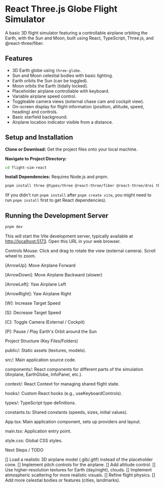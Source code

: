 # React Three.js Globe Flight Simulator

A basic 3D flight simulator featuring a controllable airplane orbiting the Earth, with the Sun and Moon, built using React, TypeScript, Three.js, and @react-three/fiber.

## Features

- 3D Earth globe using `three-globe`.
- Sun and Moon celestial bodies with basic lighting.
- Earth orbits the Sun (can be toggled).
- Moon orbits the Earth (tidally locked).
- Placeholder airplane controllable with keyboard.
- Variable airplane speed control.
- Toggleable camera views (external chase cam and cockpit view).
- On-screen display for flight information (position, altitude, speed, heading) and controls.
- Basic starfield background.
- Airplane location indicator visible from a distance.

## Setup and Installation

**Clone or Download:** Get the project files onto your local machine.

**Navigate to Project Directory:**

```bash
cd flight-sim-react
```

**Install Dependencies:** Requires Node.js and pnpm.

```bash
pnpm install three @types/three @react-three/fiber @react-three/drei three-globe
```

(If you didn't run `pnpm install` after `pnpm create vite`, you might need to run `pnpm install` first to get React dependencies).

## Running the Development Server

```bash
pnpm dev
```

This will start the Vite development server, typically available at <http://localhost:5173>. Open this URL in your web browser.

Controls
Mouse: Click and drag to rotate the view (external camera). Scroll wheel to zoom.

[ArrowUp]: Move Airplane Forward

[ArrowDown]: Move Airplane Backward (slower)

[ArrowLeft]: Yaw Airplane Left

[ArrowRight]: Yaw Airplane Right

[W]: Increase Target Speed

[S]: Decrease Target Speed

[C]: Toggle Camera (External / Cockpit)

[P]: Pause / Play Earth's Orbit around the Sun

Project Structure (Key Files/Folders)

public/: Static assets (textures, models).

src/: Main application source code.

components/: React components for different parts of the simulation (Airplane, EarthGlobe, InfoPanel, etc.).

context/: React Context for managing shared flight state.

hooks/: Custom React hooks (e.g., useKeyboardControls).

types/: TypeScript type definitions.

constants.ts: Shared constants (speeds, sizes, initial values).

App.tsx: Main application component, sets up providers and layout.

main.tsx: Application entry point.

style.css: Global CSS styles.

Next Steps / TODO

[] Load a realistic 3D airplane model (.glb/.gltf) instead of the placeholder cone.
[] Implement pitch controls for the airplane.
[] Add altitude control.
[] Use higher-resolution textures for Earth (day/night), clouds.
[] Implement atmospheric scattering for more realistic visuals.
[] Refine flight physics.
[] Add more celestial bodies or features (cities, landmarks).
